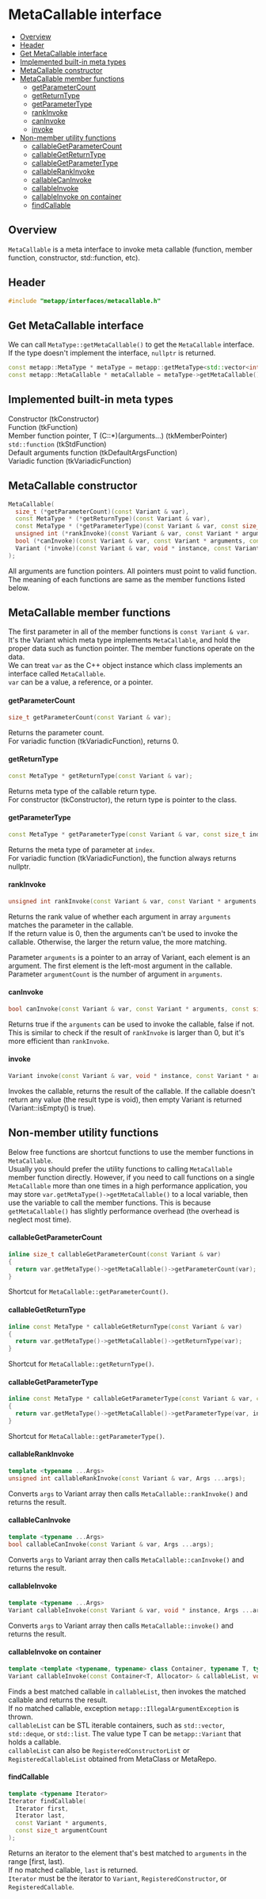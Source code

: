 # MetaCallable interface
<!--begintoc-->
* [Overview](#a2_1)
* [Header](#a2_2)
* [Get MetaCallable interface](#a2_3)
* [Implemented built-in meta types](#a2_4)
* [MetaCallable constructor](#a2_5)
* [MetaCallable member functions](#a2_6)
  * [getParameterCount](#a4_1)
  * [getReturnType](#a4_2)
  * [getParameterType](#a4_3)
  * [rankInvoke](#a4_4)
  * [canInvoke](#a4_5)
  * [invoke](#a4_6)
* [Non-member utility functions](#a2_7)
  * [callableGetParameterCount](#a4_7)
  * [callableGetReturnType](#a4_8)
  * [callableGetParameterType](#a4_9)
  * [callableRankInvoke](#a4_10)
  * [callableCanInvoke](#a4_11)
  * [callableInvoke](#a4_12)
  * [callableInvoke on container](#a4_13)
  * [findCallable](#a4_14)
<!--endtoc-->

<a id="a2_1"></a>
## Overview

`MetaCallable` is a meta interface to invoke meta callable (function, member function, constructor, std::function, etc).  

<a id="a2_2"></a>
## Header

```c++
#include "metapp/interfaces/metacallable.h"
```

<a id="a2_3"></a>
## Get MetaCallable interface

We can call `MetaType::getMetaCallable()` to get the `MetaCallable` interface. If the type doesn't implement the interface, `nullptr` is returned.

```c++
const metapp::MetaType * metaType = metapp::getMetaType<std::vector<int> >();
const metapp::MetaCallable * metaCallable = metaType->getMetaCallable();
```

<a id="a2_4"></a>
## Implemented built-in meta types

Constructor (tkConstructor)  
Function (tkFunction)  
Member function pointer, T (C::*)(arguments...) (tkMemberPointer)  
`std::function` (tkStdFunction)  
Default arguments function (tkDefaultArgsFunction)  
Variadic function (tkVariadicFunction)  

<a id="a2_5"></a>
## MetaCallable constructor

```c++
MetaCallable(
  size_t (*getParameterCount)(const Variant & var),
  const MetaType * (*getReturnType)(const Variant & var),
  const MetaType * (*getParameterType)(const Variant & var, const size_t index),
  unsigned int (*rankInvoke)(const Variant & var, const Variant * arguments, const size_t argumentCount),
  bool (*canInvoke)(const Variant & var, const Variant * arguments, const size_t argumentCount),
  Variant (*invoke)(const Variant & var, void * instance, const Variant * arguments, const size_t argumentCount)
);
```

All arguments are function pointers. All pointers must point to valid function.  
The meaning of each functions are same as the member functions listed below.

<a id="a2_6"></a>
## MetaCallable member functions

The first parameter in all of the member functions is `const Variant & var`. It's the Variant which meta type implements `MetaCallable`, and hold the proper data such as function pointer. The member functions operate on the data.  
We can treat `var` as the C++ object instance which class implements an interface called `MetaCallable`.  
`var` can be a value, a reference, or a pointer.  

<a id="a4_1"></a>
#### getParameterCount

```c++
size_t getParameterCount(const Variant & var);
```

Returns the parameter count.  
For variadic function (tkVariadicFunction), returns 0.  

<a id="a4_2"></a>
#### getReturnType

```c++
const MetaType * getReturnType(const Variant & var);
```

Returns meta type of the callable return type.  
For constructor (tkConstructor), the return type is pointer to the class.  

<a id="a4_3"></a>
#### getParameterType

```c++
const MetaType * getParameterType(const Variant & var, const size_t index);
```

Returns the meta type of parameter at `index`.  
For variadic function (tkVariadicFunction), the function always returns nullptr.  

<a id="a4_4"></a>
#### rankInvoke

```c++
unsigned int rankInvoke(const Variant & var, const Variant * arguments, const size_t argumentCount);
```

Returns the rank value of whether each argument in array `arguments` matches the parameter in the callable.  
If the return value is 0, then the arguments can't be used to invoke the callable. Otherwise, the larger the return value, the more matching.  

Parameter `arguments` is a pointer to an array of Variant, each element is an argument. The first element is the left-most argument in the callable.  
Parameter `argumentCount` is the number of argument in `arguments`.  

<a id="a4_5"></a>
#### canInvoke

```c++
bool canInvoke(const Variant & var, const Variant * arguments, const size_t argumentCount);
```

Returns true if the `arguments` can be used to invoke the callable, false if not.  
This is similar to check if the result of `rankInvoke` is larger than 0, but it's more efficient than `rankInvoke`.

<a id="a4_6"></a>
#### invoke

```c++
Variant invoke(const Variant & var, void * instance, const Variant * arguments, const size_t argumentCount);
```

Invokes the callable, returns the result of the callable. If the callable doesn't return any value (the result type is void), then empty Variant is returned (Variant::isEmpty() is true).  

<a id="a2_7"></a>
## Non-member utility functions

Below free functions are shortcut functions to use the member functions in `MetaCallable`.  
Usually you should prefer the utility functions to calling `MetaCallable` member function directly. However, if you need to call functions on a single `MetaCallable` more than one times in a high performance application, you may store `var.getMetaType()->getMetaCallable()` to a local variable, then use the variable to call the member functions. This is because `getMetaCallable()` has slightly performance overhead (the overhead is neglect most time).

<a id="a4_7"></a>
#### callableGetParameterCount

```c++
inline size_t callableGetParameterCount(const Variant & var)
{
  return var.getMetaType()->getMetaCallable()->getParameterCount(var);
}
```

Shortcut for `MetaCallable::getParameterCount()`.

<a id="a4_8"></a>
#### callableGetReturnType

```c++
inline const MetaType * callableGetReturnType(const Variant & var)
{
  return var.getMetaType()->getMetaCallable()->getReturnType(var);
}
```

Shortcut for `MetaCallable::getReturnType()`.

<a id="a4_9"></a>
#### callableGetParameterType

```c++
inline const MetaType * callableGetParameterType(const Variant & var, const size_t index)
{
  return var.getMetaType()->getMetaCallable()->getParameterType(var, index);
}
```

Shortcut for `MetaCallable::getParameterType()`.

<a id="a4_10"></a>
#### callableRankInvoke

```c++
template <typename ...Args>
unsigned int callableRankInvoke(const Variant & var, Args ...args);
```

Converts `args` to Variant array then calls `MetaCallable::rankInvoke()` and returns the result.

<a id="a4_11"></a>
#### callableCanInvoke

```c++
template <typename ...Args>
bool callableCanInvoke(const Variant & var, Args ...args);
```

Converts `args` to Variant array then calls `MetaCallable::canInvoke()` and returns the result.

<a id="a4_12"></a>
#### callableInvoke

```c++
template <typename ...Args>
Variant callableInvoke(const Variant & var, void * instance, Args ...args);
```

Converts `args` to Variant array then calls `MetaCallable::invoke()` and returns the result.

<a id="a4_13"></a>
#### callableInvoke on container

```c++
template <template <typename, typename> class Container, typename T, typename Allocator, typename ...Args>
Variant callableInvoke(const Container<T, Allocator> & callableList, void * instance, Args ...args);
```

Finds a best matched callable in `callableList`, then invokes the matched callable and returns the result.  
If no matched callable, exception `metapp::IllegalArgumentException` is thrown.  
`callableList` can be STL iterable containers, such as `std::vector`, `std::deque`, or `std::list`. The value type T can be `metapp::Variant` that holds a callable.  
`callableList` can also be `RegisteredConstructorList` or `RegisteredCallableList` obtained from MetaClass or MetaRepo.

<a id="a4_14"></a>
#### findCallable

```c++
template <typename Iterator>
Iterator findCallable(
  Iterator first,
  Iterator last,
  const Variant * arguments,
  const size_t argumentCount
);
```

Returns an iterator to the element that's best matched to `arguments` in the range [first, last).  
If no matched callable, `last` is returned.  
`Iterator` must be the iterator to `Variant`, `RegisteredConstructor`, or `RegisteredCallable`.
